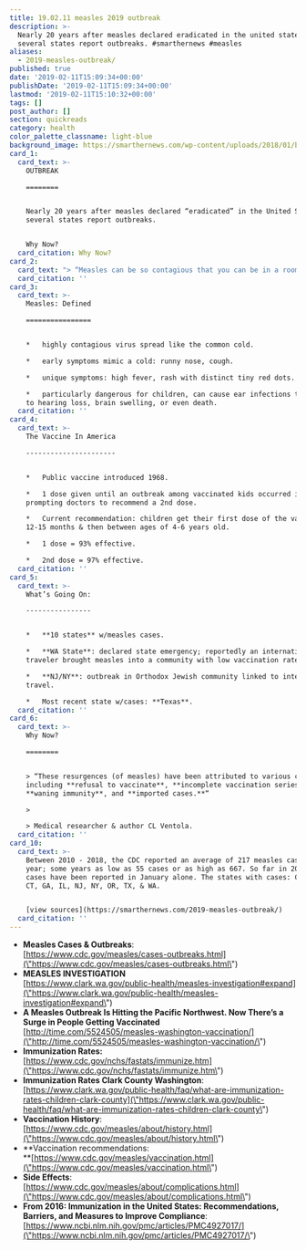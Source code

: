 ```yaml
---
title: 19.02.11 measles 2019 outbreak
description: >-
  Nearly 20 years after measles declared eradicated in the united states,
  several states report outbreaks. #smarthernews #measles
aliases:
  - 2019-measles-outbreak/
published: true
date: '2019-02-11T15:09:34+00:00'
publishDate: '2019-02-11T15:09:34+00:00'
lastmod: '2019-02-11T15:10:32+00:00'
tags: []
post_author: []
section: quickreads
category: health
color_palette_classname: light-blue
background_image: https://smarthernews.com/wp-content/uploads/2018/01/baby-scaled.jpg
card_1:
  card_text: >-
    OUTBREAK

    ========


    Nearly 20 years after measles declared “eradicated” in the United States,
    several states report outbreaks.


    Why Now?
  card_citation: Why Now?
card_2:
  card_text: "> “Measles can be so contagious that you can be in a room, and if youa\x19re susceptible, two hours after someone with measles left, and still get the disease.”\n> \n> Dr. Alan Melnick, director of public health for Clark County, the site of the measles outbreak in Washington state. Most of the cases are children under 10. The vaccination rate for school age children is 78%, much lower than recommended 90-95% to create community or \"herd\" immunity."
  card_citation: ''
card_3:
  card_text: >-
    Measles: Defined

    ================


    *   highly contagious virus spread like the common cold.

    *   early symptoms mimic a cold: runny nose, cough.

    *   unique symptoms: high fever, rash with distinct tiny red dots.

    *   particularly dangerous for children, can cause ear infections that lead
    to hearing loss, brain swelling, or even death.
  card_citation: ''
card_4:
  card_text: >-
    The Vaccine In America

    ----------------------


    *   Public vaccine introduced 1968.

    *   1 dose given until an outbreak among vaccinated kids occurred in 1989,
    prompting doctors to recommend a 2nd dose.

    *   Current recommendation: children get their first dose of the vaccine at
    12-15 months & then between ages of 4-6 years old.

    *   1 dose = 93% effective.

    *   2nd dose = 97% effective.
  card_citation: ''
card_5:
  card_text: >-
    What’s Going On:

    ----------------


    *   **10 states** w/measles cases.

    *   **WA State**: declared state emergency; reportedly an international
    traveler brought measles into a community with low vaccination rates.

    *   **NJ/NY**: outbreak in Orthodox Jewish community linked to international
    travel.

    *   Most recent state w/cases: **Texas**.
  card_citation: ''
card_6:
  card_text: >-
    Why Now?

    ========


    > “These resurgences (of measles) have been attributed to various causes,
    including **refusal to vaccinate**, **incomplete vaccination series**,
    **waning immunity**, and **imported cases.**“

    > 

    > Medical researcher & author CL Ventola.
  card_citation: ''
card_10:
  card_text: >-
    Between 2010 - 2018, the CDC reported an average of 217 measles cases every
    year; some years as low as 55 cases or as high as 667. So far in 2019, 79
    cases have been reported in January alone. The states with cases: CA, CO,
    CT, GA, IL, NJ, NY, OR, TX, & WA.


    [view sources](https://smarthernews.com/2019-measles-outbreak/)
  card_citation: ''
---
```

*   **Measles Cases & Outbreaks**:  
    [https://www.cdc.gov/measles/cases-outbreaks.html](\"https://www.cdc.gov/measles/cases-outbreaks.html\")
*   **MEASLES INVESTIGATION**  
    [https://www.clark.wa.gov/public-health/measles-investigation#expand](\"https://www.clark.wa.gov/public-health/measles-investigation#expand\")
*   **A Measles Outbreak Is Hitting the Pacific Northwest. Now There’s a Surge in People Getting Vaccinated**  
    [http://time.com/5524505/measles-washington-vaccination/](\"http://time.com/5524505/measles-washington-vaccination/\")
*   **Immunization Rates:**  
    [https://www.cdc.gov/nchs/fastats/immunize.htm](\"https://www.cdc.gov/nchs/fastats/immunize.htm\")
*   **Immunization Rates Clark County Washington**:  
    [https://www.clark.wa.gov/public-health/faq/what-are-immunization-rates-children-clark-county](\"https://www.clark.wa.gov/public-health/faq/what-are-immunization-rates-children-clark-county\")
*   **Vaccination History**:  
    [https://www.cdc.gov/measles/about/history.html](\"https://www.cdc.gov/measles/about/history.html\")
*   **Vaccination recommendations:  
    **[https://www.cdc.gov/measles/vaccination.html](\"https://www.cdc.gov/measles/vaccination.html\")
*   **Side Effects**:  
    [https://www.cdc.gov/measles/about/complications.html](\"https://www.cdc.gov/measles/about/complications.html\")
*   **From 2016: Immunization in the United States: Recommendations, Barriers, and Measures to Improve Compliance**:  
    [https://www.ncbi.nlm.nih.gov/pmc/articles/PMC4927017/](\"https://www.ncbi.nlm.nih.gov/pmc/articles/PMC4927017/\")
